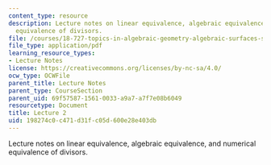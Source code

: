 ```yaml
---
content_type: resource
description: Lecture notes on linear equivalence, algebraic equivalence, and numerical
  equivalence of divisors.
file: /courses/18-727-topics-in-algebraic-geometry-algebraic-surfaces-spring-2008/198274c0c471d31fc05d600e28e403db_lect2.pdf
file_type: application/pdf
learning_resource_types:
- Lecture Notes
license: https://creativecommons.org/licenses/by-nc-sa/4.0/
ocw_type: OCWFile
parent_title: Lecture Notes
parent_type: CourseSection
parent_uid: 69f57587-1561-0033-a9a7-a7f7e08b6049
resourcetype: Document
title: Lecture 2
uid: 198274c0-c471-d31f-c05d-600e28e403db
---
```

Lecture notes on linear equivalence, algebraic equivalence, and numerical equivalence of divisors.